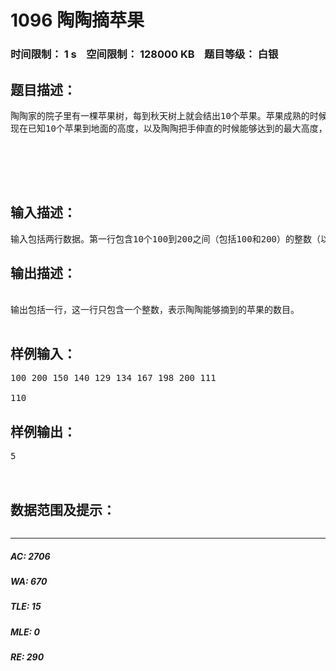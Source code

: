 # 1096 陶陶摘苹果   
### 时间限制： 1 s&nbsp;&nbsp;&nbsp;&nbsp;空间限制： 128000 KB&nbsp;&nbsp;&nbsp;&nbsp;题目等级： 白银  
## 题目描述：  

<pre>
陶陶家的院子里有一棵苹果树，每到秋天树上就会结出10个苹果。苹果成熟的时候，陶陶就会跑去摘苹果。陶陶有个30厘米高的板凳，当她不能直接用手摘到苹果的时候，就会踩到板凳上再试试。  
现在已知10个苹果到地面的高度，以及陶陶把手伸直的时候能够达到的最大高度，请帮陶陶算一下她能够摘到的苹果的数目。假设她碰到苹果，苹果就会掉下来。
 
 
 
  

</pre>
  
  
## 输入描述：  

<pre>
输入包括两行数据。第一行包含10个100到200之间（包括100和200）的整数（以厘米为单位）分别表示10个苹果到地面的高度，两个相邻的整数之间用一个空格隔开。第二行只包括一个100到120之间（包含100和120）的整数（以厘米为单位），表示陶陶把手伸直的时候能够达到的最大高度。
</pre>
  
  
## 输出描述：  

<pre>
 
输出包括一行，这一行只包含一个整数，表示陶陶能够摘到的苹果的数目。

</pre>
  
  
## 样例输入：  

<pre>
100 200 150 140 129 134 167 198 200 111  
  
110
</pre>
  
  
## 样例输出：  

<pre>
5
  

</pre>
  
  
## 数据范围及提示：  

<pre>
</pre>
  
  
***  

##### AC: 2706  
##### WA: 670  
##### TLE: 15  
##### MLE: 0  
##### RE: 290  
